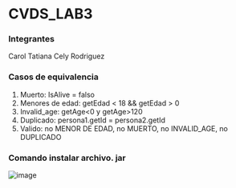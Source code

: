 # CVDS_LAB3

### Integrantes 
Carol Tatiana Cely Rodriguez


### Casos de equivalencia 
1. Muerto:  IsAlive = falso
2. Menores de edad: getEdad < 18 && getEdad > 0
3. Invalid_age: getAge<0 y getAge>120
4. Duplicado: persona1.getId = persona2.getId
5. Valido: no MENOR DE EDAD, no MUERTO, no INVALID_AGE, no DUPLICADO

### Comando instalar archivo. jar 

![image](https://user-images.githubusercontent.com/63822072/188930731-1e61500d-3942-40ff-a531-d61be813f403.png)

